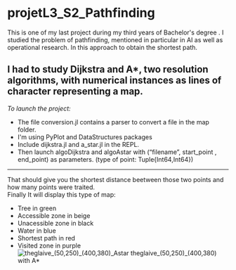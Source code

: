 # projetL3_S2_Pathfinding

This is one of my last project during my third years of Bachelor's degree . I studied the problem of pathfinding, mentioned in particular in AI as well as operational research. In this approach to obtain the shortest path.  

I had to study Dijkstra and A*, two resolution algorithms, with numerical instances as lines of character representing a map.  
-----------------------------------------------------------------------------------------------------------
_To launch the project:_
   - The file conversion.jl contains a parser to convert a file in the map folder. 
   - I'm using PyPlot and DataStructures packages
- Include  dijkstra.jl and a_star.jl in the REPL.  
- Then launch algoDijkstra and algoAstar with (“filename”, start_point , end_point) as parameters.  (type of  point: Tuple{Int64,Int64})     
----------------------------------------------------------------------------------------------------------------

That should give you the shortest distance beetween those two points and how many points were traited.  
Finally It will display this type of map:  
- Tree in green  
- Accessible zone in beige  
- Unacessible zone in black  
- Water in blue  
- Shortest path in red  
- Visited zone in purple  
![theglaive_(50,250)_(400,380)_Astar](https://user-images.githubusercontent.com/101639883/225160668-ec8050bb-92ac-4f9a-a5a2-3a6c53a31e6f.png)
theglaive_(50,250)_(400,380) with A*  

